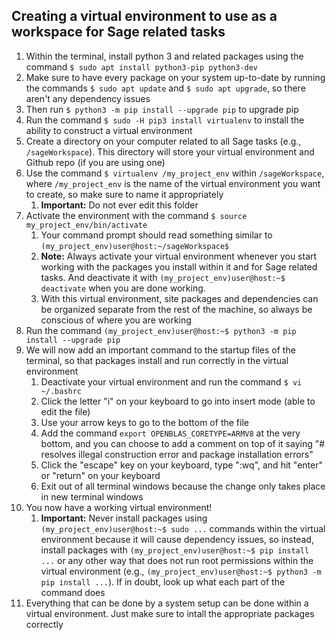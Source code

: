 ﻿## Creating a virtual environment to use as a workspace for Sage related tasks
1. Within the terminal, install python 3 and related packages using the command `$ sudo apt install python3-pip python3-dev`
2. Make sure to have every package on your system up-to-date by running the commands `$ sudo apt update` and `$ sudo apt upgrade`, so there aren't any dependency issues
3. Then run `$ python3 -m pip install --upgrade pip` to upgrade pip
4. Run the command `$ sudo -H pip3 install virtualenv` to install the ability to construct a virtual environment
5. Create a directory on your computer related to all Sage tasks (e.g., `/sageWorkspace`). This directory will store your virtual environment and Github repo (if you are using one)
6. Use the command `$ virtualenv /my_project_env` within `/sageWorkspace`, where `/my_project_env` is the name of the virtual environment you want to create, so make sure to name it appropriately 
	1. **Important:** Do not ever edit this folder
7. Activate the environment with the command `$ source my_project_env/bin/activate`
	1. Your command prompt should read something similar to `(my_project_env)user@host:~/sageWorkspace$`
	2. **Note:** Always activate your virtual environment whenever you start working with the packages you install within it and for Sage related tasks. And deactivate it with `(my_project_env)user@host:~$ deactivate` when you are done working.
	3. With this virtual environment, site packages and dependencies can be organized separate from the rest of the machine, so always be conscious of where you are working
8. Run the command `(my_project_env)user@host:~$ python3 -m pip install --upgrade pip`
9. We will now add an important command to the startup files of the terminal, so that packages install and run correctly in the virtual environment
	1. Deactivate your virtual environment and run the command `$ vi ~/.bashrc` 
	2. Click the letter "i" on your keyboard to go into insert mode (able to edit the file)
	3. Use your arrow keys to go to the bottom of the file
	4. Add the command `export OPENBLAS_CORETYPE=ARMV8` at the very bottom, and you can choose to add a comment on top of it saying "# resolves illegal construction error and package installation errors"
	5. Click the "escape" key on your keyboard, type ":wq", and hit "enter" or "return" on your keyboard
	6. Exit out of all terminal windows because the change only takes place in new terminal windows 
10. You now have a working virtual environment!
	1. **Important:** Never install packages using `(my_project_env)user@host:~$ sudo ...` commands within the virtual environment because it will cause dependency issues, so instead, install packages with `(my_project_env)user@host:~$ pip install ...` or any other way that does not run root permissions within the virtual environment (e.g., `(my_project_env)user@host:~$ python3 -m pip install ...`). If in doubt, look up what each part of the command does 
11. Everything that can be done by a system setup can be done within a virtual environment. Just make sure to intall the appropriate packages correctly
